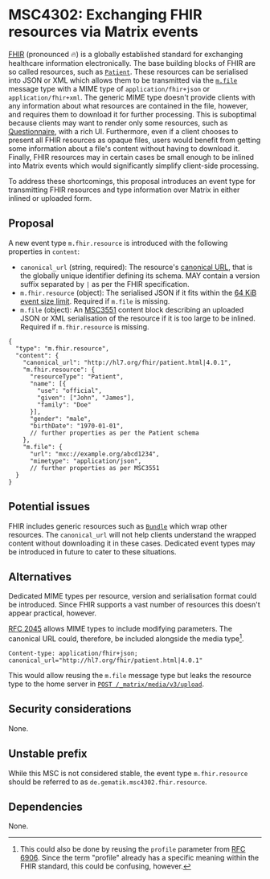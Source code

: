 # MSC4302: Exchanging FHIR resources via Matrix events

[FHIR] (pronounced 🔥) is a globally established standard for exchanging healthcare information
electronically. The base building blocks of FHIR are so called resources, such as [`Patient`]. These
resources can be serialised into JSON or XML which allows them to be transmitted via the [`m.file`]
message type with a MIME type of `application/fhir+json` or `application/fhir+xml`. The generic MIME
type doesn't provide clients with any information about what resources are contained in the file,
however, and requires them to download it for further processing. This is suboptimal because clients
may want to render only some resources, such as [Questionnaire], with a rich UI. Furthermore, even
if a client chooses to present all FHIR resources as opaque files, users would benefit from getting
some information about a file's content without having to download it. Finally, FHIR resources may
in certain cases be small enough to be inlined into Matrix events which would significantly simplify
client-side processing.

To address these shortcomings, this proposal introduces an event type for transmitting FHIR
resources and type information over Matrix in either inlined or uploaded form.

## Proposal

A new event type `m.fhir.resource` is introduced with the following properties in `content`:

- `canonical_url` (string, required): The resource's [canonical URL], that is the globally unique
  identifier defining its schema. MAY contain a version suffix separated by `|` as per the FHIR
  specification.
- `m.fhir.resource` (object): The serialised JSON if it fits within the [64 KiB event size limit].
  Required if `m.file` is missing.
- `m.file` (object): An [MSC3551] content block describing an uploaded JSON or XML serialisation of
  the resource if it is too large to be inlined. Required if `m.fhir.resource` is missing.

``` json5
{
  "type": "m.fhir.resource",
  "content": {
    "canonical_url": "http://hl7.org/fhir/patient.html|4.0.1",
    "m.fhir.resource": {
      "resourceType": "Patient",
      "name": [{
        "use": "official",
        "given": ["John", "James"],
        "family": "Doe"
      }],
      "gender": "male",
      "birthDate": "1970-01-01",
      // further properties as per the Patient schema
    },
    "m.file": {
      "url": "mxc://example.org/abcd1234",
      "mimetype": "application/json",
      // further properties as per MSC3551
  }
}
```

## Potential issues

FHIR includes generic resources such as [`Bundle`] which wrap other resources. The `canonical_url`
will not help clients understand the wrapped content without downloading it in these cases.
Dedicated event types may be introduced in future to cater to these situations.

## Alternatives

Dedicated MIME types per resource, version and serialisation format could be introduced. Since FHIR
supports a vast number of resources this doesn't appear practical, however.

[RFC 2045] allows MIME types to include modifying parameters. The canonical URL could, therefore, be
included alongside the media type[^1].

    Content-type: application/fhir+json; canonical_url="http://hl7.org/fhir/patient.html|4.0.1"

This would allow reusing the `m.file` message type but leaks the resource type to the home server in
[`POST /_matrix/media/v3/upload`].

## Security considerations

None.

## Unstable prefix

While this MSC is not considered stable, the event type `m.fhir.resource` should be referred to as
`de.gematik.msc4302.fhir.resource`.

## Dependencies

None.

[^1]: This could also be done by reusing the `profile` parameter from [RFC 6906]. Since the term
    "profile" already has a specific meaning within the FHIR standard, this could be confusing,
    however.

  [FHIR]: https://hl7.org/fhir/
  [`Patient`]: http://hl7.org/fhir/R4/patient.html
  [`m.file`]: https://spec.matrix.org/v1.14/client-server-api/#mfile
  [Questionnaire]: https://www.hl7.org/fhir/questionnaire.html
  [canonical URL]: https://build.fhir.org/references.html#canonical
  [64 KiB event size limit]: https://spec.matrix.org/v1.14/client-server-api/#size-limits
  [MSC3551]: https://github.com/matrix-org/matrix-spec-proposals/pull/3551
  [`Bundle`]: http://hl7.org/fhir/StructureDefinition/Bundle
  [RFC 2045]: https://datatracker.ietf.org/doc/html/rfc2045#section-5
  [`POST /_matrix/media/v3/upload`]: https://spec.matrix.org/v1.14/client-server-api/#post_matrixmediav3upload
  [RFC 6906]: https://datatracker.ietf.org/doc/html/rfc6906
